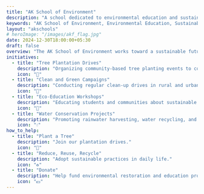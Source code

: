 ```yaml
---
title: "AK School of Environment"
description: "A school dedicated to environmental education and sustainability, fostering a green future for rural communities."  
keywords: "AK School of Environment, Environmental Education, Sustainability Programs, Green Future"
layout: "akschools"
# heroImage: "/images/akf_flag.jpg"
date: 2024-12-30T18:00:00+05:30
draft: false
overview: "The AK School of Environment works toward a sustainable future by fostering a deep connection between people and nature. We aim to combat environmental degradation, promote eco-friendly practices, and inspire communities to take action for a greener planet."
initiatives:
  - title: "Tree Plantation Drives"
    description: "Organizing community-based tree planting events to combat deforestation and promote biodiversity."
    icon: "🌳"
  - title: "Clean and Green Campaigns"
    description: "Conducting regular clean-up drives in rural and urban areas to create cleaner environments and raise awareness about waste management."
    icon: "🧹"
  - title: "Eco-Education Workshops"
    description: "Educating students and communities about sustainable living, renewable energy, and the importance of reducing our carbon footprint."
    icon: "📘"
  - title: "Water Conservation Projects"
    description: "Promoting rainwater harvesting, water recycling, and awareness programs to protect our most precious resource."
    icon: "💧"
how_to_help:
  - title: "Plant a Tree"
    description: "Join our plantation drives."
    icon: "🌱"
  - title: "Reduce, Reuse, Recycle"
    description: "Adopt sustainable practices in daily life."
    icon: "♻️"
  - title: "Donate"
    description: "Help fund environmental restoration and education programs."
    icon: "💵"
---
```

